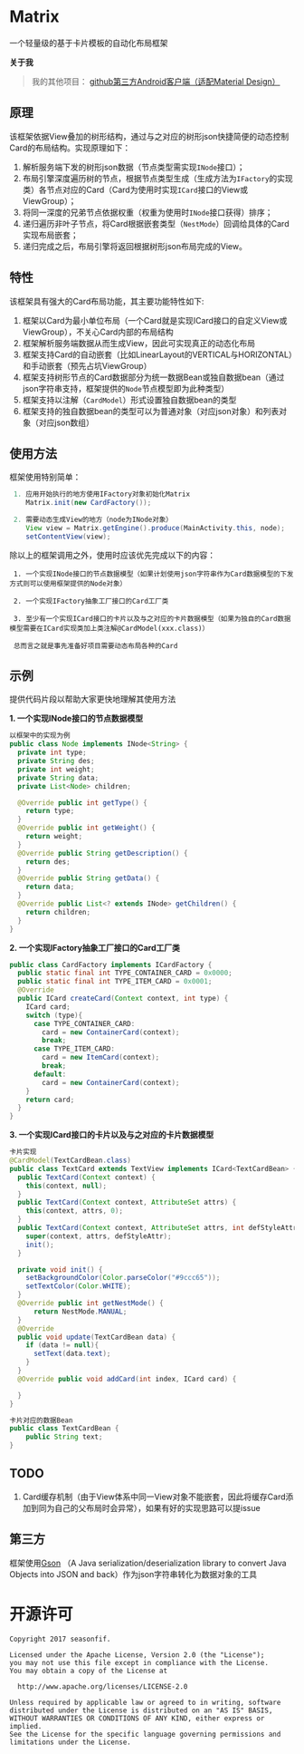 Matrix
========

一个轻量级的基于卡片模板的自动化布局框架

**关于我**

> 我的其他项目：
>[github第三方Android客户端（适配Material Design）](https://github.com/seasonfif/github)

## **原理**
该框架依据View叠加的树形结构，通过与之对应的树形json快捷简便的动态控制Card的布局结构。实现原理如下：

 1. 解析服务端下发的树形json数据（节点类型需实现`INode`接口）；
 2. 布局引擎深度遍历树的节点，根据节点类型生成（生成方法为`IFactory`的实现类）各节点对应的Card（Card为使用时实现`ICard`接口的View或ViewGroup）；
 3. 将同一深度的兄弟节点依据权重（权重为使用时`INode`接口获得）排序；
 4. 递归遍历非叶子节点，将Card根据嵌套类型（`NestMode`）回调给具体的Card实现布局嵌套；
 5. 递归完成之后，布局引擎将返回根据树形json布局完成的View。

## **特性**
该框架具有强大的Card布局功能，其主要功能特性如下:

 1. 框架以Card为最小单位布局（一个Card就是实现ICard接口的自定义View或ViewGroup），不关心Card内部的布局结构
 2. 框架解析服务端数据从而生成View，因此可实现真正的动态化布局
 3. 框架支持Card的自动嵌套（比如LinearLayout的VERTICAL与HORIZONTAL）和手动嵌套（预先占坑ViewGroup）
 4. 框架支持树形节点的Card数据部分为统一数据Bean或独自数据bean（通过json字符串支持，框架提供的`Node`节点模型即为此种类型）
 5. 框架支持以注解（`CardModel`）形式设置独自数据bean的类型
 6. 框架支持的独自数据bean的类型可以为普通对象（对应json对象）和列表对象（对应json数组）


## **使用方法**
框架使用特别简单：

```java
 1. 应用开始执行的地方使用IFactory对象初始化Matrix
    Matrix.init(new CardFactory());
    
 2. 需要动态生成View的地方（node为INode对象）
    View view = Matrix.getEngine().produce(MainActivity.this, node);
    setContentView(view);
```

除以上的框架调用之外，使用时应该优先完成以下的内容：
```
 1. 一个实现INode接口的节点数据模型（如果计划使用json字符串作为Card数据模型的下发方式则可以使用框架提供的Node对象）
    
 2. 一个实现IFactory抽象工厂接口的Card工厂类
 
 3. 至少有一个实现ICard接口的卡片以及与之对应的卡片数据模型（如果为独自的Card数据模型需要在ICard实现类加上类注解@CardModel(xxx.class)）
 
 总而言之就是事先准备好项目需要动态布局各种的Card
```

## **示例**
提供代码片段以帮助大家更快地理解其使用方法

**1. 一个实现INode接口的节点数据模型**
```java
以框架中的实现为例
public class Node implements INode<String> {
  private int type;
  private String des;
  private int weight;
  private String data;
  private List<Node> children;

  @Override public int getType() {
    return type;
  }
  @Override public int getWeight() {
    return weight;
  }
  @Override public String getDescription() {
    return des;
  }
  @Override public String getData() {
    return data;
  }
  @Override public List<? extends INode> getChildren() {
    return children;
  }
}
```

**2. 一个实现IFactory抽象工厂接口的Card工厂类**

```java
public class CardFactory implements ICardFactory {
  public static final int TYPE_CONTAINER_CARD = 0x0000;
  public static final int TYPE_ITEM_CARD = 0x0001;
  @Override
  public ICard createCard(Context context, int type) {
    ICard card;
    switch (type){
      case TYPE_CONTAINER_CARD:
        card = new ContainerCard(context);
        break;
      case TYPE_ITEM_CARD:
        card = new ItemCard(context);
        break;
      default:
        card = new ContainerCard(context);
    }
    return card;
  }
}
```

**3. 一个实现ICard接口的卡片以及与之对应的卡片数据模型**

```java
卡片实现
@CardModel(TextCardBean.class)
public class TextCard extends TextView implements ICard<TextCardBean> {
  public TextCard(Context context) {
    this(context, null);
  }
  public TextCard(Context context, AttributeSet attrs) {
    this(context, attrs, 0);
  }
  public TextCard(Context context, AttributeSet attrs, int defStyleAttr) {
    super(context, attrs, defStyleAttr);
    init();
  }

  private void init() {
    setBackgroundColor(Color.parseColor("#9ccc65"));
    setTextColor(Color.WHITE);
  }
  @Override public int getNestMode() {
      return NestMode.MANUAL;
  }
  @Override
  public void update(TextCardBean data) {
    if (data != null){
      setText(data.text);
    }
  }
  @Override public void addCard(int index, ICard card) {

  }
}

卡片对应的数据Bean
public class TextCardBean {
    public String text;
}
```

## **TODO**
 1. Card缓存机制（由于View体系中同一View对象不能嵌套，因此将缓存Card添加到同为自己的父布局时会异常），如果有好的实现思路可以提issue 

## **第三方**
框架使用[Gson](https://github.com/google/gson) （A Java serialization/deserialization library to convert Java Objects into JSON and back）作为json字符串转化为数据对象的工具

开源许可
====

```
Copyright 2017 seasonfif.

Licensed under the Apache License, Version 2.0 (the "License");
you may not use this file except in compliance with the License.
You may obtain a copy of the License at

  http://www.apache.org/licenses/LICENSE-2.0
    
Unless required by applicable law or agreed to in writing, software
distributed under the License is distributed on an "AS IS" BASIS,
WITHOUT WARRANTIES OR CONDITIONS OF ANY KIND, either express or implied.
See the License for the specific language governing permissions and
limitations under the License.
```